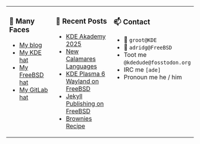 
<table><tr>
  
<td valign="top" width="30%">
  
### 🙋 Many Faces

- [My blog](https://euroquis.nl/bobulate/)
- [My KDE hat](https://invent.kde.org/adridg)
- [My FreeBSD hat](https://wiki.freebsd.org/AdriaanDeGroot)
- [My GitLab hat](https://gitlab.com/adriaandegroot)
</td>

<td valign="top" width="40%">
  
### 💬 Recent Posts

<!-- BLOG-POST-LIST:START -->
- [KDE Akademy 2025](https://euroquis.nl/kde/2025/10/14/akademy.html)
- [New Calamares Languages](https://euroquis.nl/calamares/2025/09/29/languages.html)
- [KDE Plasma 6 Wayland on FreeBSD](https://euroquis.nl/kde/2025/09/07/wayland.html)
- [Jekyll Publishing on FreeBSD](https://euroquis.nl/blabla/2025/07/01/jekyll.html)
- [Brownies Recipe](https://euroquis.nl/blabla/2025/06/24/brownies.html)
<!-- BLOG-POST-LIST:END -->
</td>

<td valign="top" width="30%">
  
### 📫 Contact

- 📧 `groot@KDE`
- 📧 `adridg@FreeBSD`
- Toot me `@kdedude@fosstodon.org`
- IRC me `[ade]`
- Pronoun me he / him
</td>

</tr></table>
